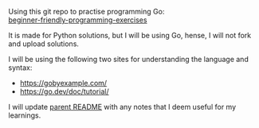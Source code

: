 Using this git repo to practise programming Go:  
[beginner-friendly-programming-exercises](https://github.com/py-study-group/beginner-friendly-programming-exercises/blob/master/exercises.md)

It is made for Python solutions, but I will be using Go, hense, I will not fork and upload solutions.

I will be using the following two sites for understanding the language and syntax:
- https://gobyexample.com/
- https://go.dev/doc/tutorial/

I will update [parent README](../README.md) with any notes that I deem useful for my learnings.